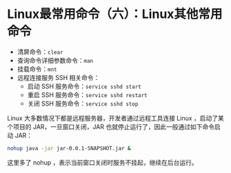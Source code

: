 # Linux最常用命令（六）：Linux其他常用命令

- 清屏命令：```clear```
- 查询命令详细参数命令：```man```
- 挂载命令：```mnt```
- 远程连接服务 SSH 相关命令：
  - 启动 SSH 服务命令：```service sshd start```
  - 重启 SSH 服务命令：```service sshd restart```
  - 关闭 SSH 服务命令：```service sshd stop```

Linux 大多数情况下都是远程服务器，开发者通过远程工具连接 Linux ，启动了某个项目的 JAR，一旦窗口关闭，JAR 也就停止运行了，因此一般通过如下命令启动 JAR：

```bash
nohup java -jar jar-0.0.1-SNAPSHOT.jar &
```

这里多了 nohup ，表示当前窗口关闭时服务不挂起，继续在后台运行。